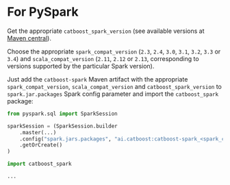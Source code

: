# For PySpark

Get the appropriate `catboost_spark_version` (see available versions at [Maven central](https://search.maven.org/search?q=catboost-spark)).

Choose the appropriate `spark_compat_version` (`2.3`, `2.4`, `3.0`, `3.1`, `3.2`, `3.3` or `3.4`) and `scala_compat_version` (`2.11`, `2.12` or `2.13`, corresponding to versions supported by the particular Spark version).

Just add the `catboost-spark` Maven artifact with the appropriate `spark_compat_version`, `scala_compat_version` and `catboost_spark_version` to `spark.jar.packages` Spark config parameter and import the `catboost_spark` package:

```python
from pyspark.sql import SparkSession

sparkSession = (SparkSession.builder
    .master(...)
    .config("spark.jars.packages", "ai.catboost:catboost-spark_<spark_compat_version>_<scala_compat_version>:<catboost_spark_version>")
    .getOrCreate()
)

import catboost_spark

...

```
